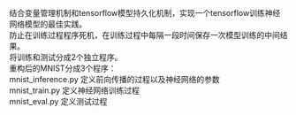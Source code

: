 结合变量管理机制和tensorflow模型持久化机制，实现一个tensorflow训练神经网络模型的最佳实践。  
防止在训练过程程序死机，在训练过程中每隔一段时间保存一次模型训练的中间结果。  
将训练和测试分成2个独立程序。  
重构后的MNIST分成3个程序：  
mnist_inference.py  定义前向传播的过程以及神经网络的参数  
mnist_train.py  定义神经网络训练过程  
mnist_eval.py  定义测试过程  
